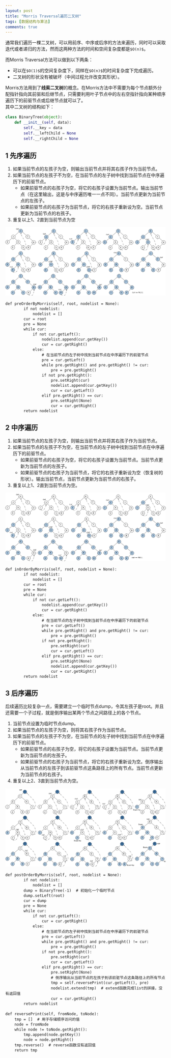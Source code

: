 ```yaml
---
layout: post
title: "Morris Traversal遍历二叉树"
tags: [数据结构与算法]
comments: true
---
```


<head>
    <script src="https://cdn.mathjax.org/mathjax/latest/MathJax.js?config=TeX-AMS-MML_HTMLorMML" type="text/javascript"></script>
    <script type="text/x-mathjax-config">
        MathJax.Hub.Config({
            tex2jax: {
                skipTags: ['script', 'noscript', 'style', 'textarea', 'pre'],
                inlineMath: [ ['$','$'], ["\\(","\\)"] ],
                displayMath: [ ['$$','$$'], ["\\[","\\]"] ]
            }
        });
    </script>
</head>

通常我们遍历一棵二叉树，可以用前序、中序或后序的方法来遍历，同时可以采取迭代或者递归的方法，然而这两种方法的时间和空间复杂度都是`$O(n)$`。  

而Morris Traversal方法可以做到以下两条：  
- 可以在`$O(1)$`的空间复杂度下，同样在`$O(n)$`的时间复杂度下完成遍历。
- 二叉树的形状没有被破坏（中间过程允许改变其形状）。   

Morris方法用到了**线索二叉树**的概念。在Morris方法中不需要为每个节点额外分配指针指向其前驱和后继节点，只需要利用叶子节点中的左右空指针指向某种顺序遍历下的前驱节点或后继节点就可以了。   
其中二叉树的结构如下：   

``` python
class BinaryTree(object):
    def __init__(self, data):
        self.__key = data
        self.__leftChild = None
        self.__rightChild = None
```
## 1 先序遍历 
1. 如果当前节点的左孩子为空，则输出当前节点并将其右孩子作为当前节点。
2. 如果当前节点的左孩子不为空，在当前节点的左子树中找到当前节点在中序遍历下的前驱节点。
    - 如果前驱节点的右孩子为空，将它的右孩子设置为当前节点。输出当前节点（在这里输出，这是与中序遍历唯一一点不同）。当前节点更新为当前节点的左孩子。
    - 如果前驱节点的右孩子为当前节点，将它的右孩子重新设为空。当前节点更新为当前节点的右孩子。
3. 重复以上1、2直到当前节点为空   

![先序图示](https://raw.githubusercontent.com/Andr-Robot/iMarkdownPhotos/master/Res/preorder.jpeg)

```
def preOrderByMorris(self, root, nodelist = None):
        if not nodelist:
            nodelist = []
        cur = root
        pre = None
        while cur:
            if not cur.getLeft():
                nodelist.append(cur.getKey())
                cur = cur.getRight()
            else:
                # 在当前节点的左子树中找到当前节点在中序遍历下的前驱节点
                pre = cur.getLeft()
                while pre.getRight() and pre.getRight() != cur:
                    pre = pre.getRight()
                if not pre.getRight():
                    pre.setRight(cur)
                    nodelist.append(cur.getKey())
                    cur = cur.getLeft()
                elif pre.getRight() == cur:
                    pre.setRight(None)
                    cur = cur.getRight()
        return nodelist
```

## 2 中序遍历
1. 如果当前节点的左孩子为空，则输出当前节点并将其右孩子作为当前节点。
2. 如果当前节点的左孩子不为空，在当前节点的左子树中找到当前节点在中序遍历下的前驱节点。
    - 如果前驱节点的右孩子为空，将它的右孩子设置为当前节点。当前节点更新为当前节点的左孩子。
    - 如果前驱节点的右孩子为当前节点，将它的右孩子重新设为空（恢复树的形状）。输出当前节点，当前节点更新为当前节点的右孩子。
3. 重复以上1、2直到当前节点为空。

![中序图示](https://raw.githubusercontent.com/Andr-Robot/iMarkdownPhotos/master/Res/inorder.jpeg)

```
def inOrderByMorris(self, root, nodelist = None):
        if not nodelist:
            nodelist = []
        cur = root
        pre = None
        while cur:
            if not cur.getLeft():
                nodelist.append(cur.getKey())
                cur = cur.getRight()
            else:
                # 在当前节点的左子树中找到当前节点在中序遍历下的前驱节点
                pre = cur.getLeft()
                while pre.getRight() and pre.getRight() != cur:
                    pre = pre.getRight()
                if not pre.getRight():
                    pre.setRight(cur)
                    cur = cur.getLeft()
                elif pre.getRight() == cur:
                    pre.setRight(None)
                    nodelist.append(cur.getKey())
                    cur = cur.getRight()
        return nodelist
```

## 3 后序遍历
后续遍历比较复杂一点，需要建立一个临时节点dump，令其左孩子是root。并且还需要一个子过程，就是倒序输出某两个节点之间路径上的各个节点。   
1. 当前节点设置为临时节点dump。   
2. 如果当前节点的左孩子为空，则将其右孩子作为当前节点。
3. 如果当前节点的左孩子不为空，在当前节点的左子树中找到当前节点在中序遍历下的前驱节点。
    - 如果前驱节点的右孩子为空，将它的右孩子设置为当前节点。当前节点更新为当前节点的左孩子。
    - 如果前驱节点的右孩子为当前节点，将它的右孩子重新设为空。倒序输出从当前节点的左孩子到该前驱节点这条路径上的所有节点。当前节点更新为当前节点的右孩子。
4. 重复以上2、3直到当前节点为空。   

![后序图示](https://raw.githubusercontent.com/Andr-Robot/iMarkdownPhotos/master/Res/postorder.jpeg)

```
def postOrderByMorris(self, root, nodelist = None):
        if not nodelist:
            nodelist = []
        dump = BinaryTree(-1)  # 初始化一个临时节点
        dump.setLeft(root)
        cur = dump
        pre = None
        while cur:
            if not cur.getLeft():
                cur = cur.getRight()
            else:
                # 在当前节点的左子树中找到当前节点在中序遍历下的前驱节点
                pre = cur.getLeft()
                while pre.getRight() and pre.getRight() != cur:
                    pre = pre.getRight()
                if not pre.getRight():
                    pre.setRight(cur)
                    cur = cur.getLeft()
                elif pre.getRight() == cur:
                    pre.setRight(None)
                    # 倒序输出从当前节点的左孩子到该前驱节点这条路径上的所有节点
                    tmp = self.reversePrint(cur.getLeft(), pre)
                    nodelist.extend(tmp)  # extend函数完成list的拼接，没有返回值
                    cur = cur.getRight()
        return nodelist

def reversePrint(self, fromNode, toNode):
    tmp = []  # 用于存储顺序访问的值
    node = fromNode
    while node != toNode.getRight():
        tmp.append(node.getKey())
        node = node.getRight()
    tmp.reverse()  # reverse函数没有返回值
    return tmp
```
